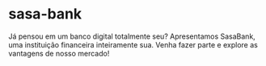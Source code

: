 # sasa-bank
Já pensou em um banco digital totalmente seu? Apresentamos SasaBank, uma instituição financeira inteiramente sua. Venha fazer parte e explore as vantagens de nosso mercado!
